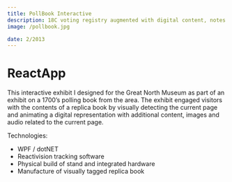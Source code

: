 ```yaml
---
title: PollBook Interactive
description: 18C voting registry augmented with digital content, notes and facts to match the current page.
image: /pollbook.jpg

date: 2/2013
---
```


# ReactApp

This interactive exhibit I designed for the Great North Museum as part of an exhibit on a 1700’s polling book from the area. The exhibit engaged visitors with the contents of a replica book by visually detecting the current page and animating a digital representation with additional content, images and audio related to the current page.

Technologies:

- WPF / dotNET
- Reactivision tracking software
- Physical build of stand and integrated hardware
- Manufacture of visually tagged replica book
